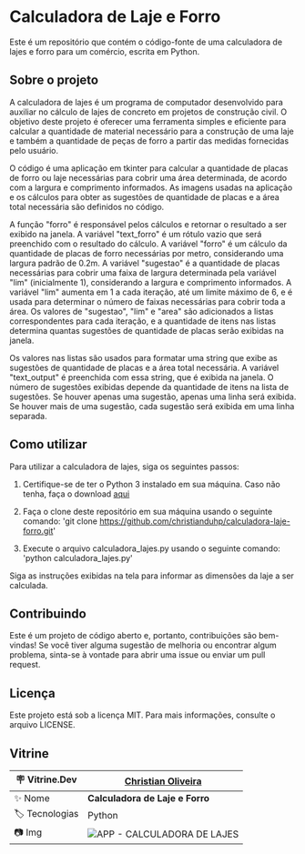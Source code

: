 <h1> Calculadora de Laje e Forro </h1>

Este é um repositório que contém o código-fonte de uma calculadora de lajes e forro para um comércio, escrita em Python.

## Sobre o projeto
A calculadora de lajes é um programa de computador desenvolvido para auxiliar no cálculo de lajes de concreto em projetos de construção civil. O objetivo deste projeto é oferecer uma ferramenta simples e eficiente para calcular a quantidade de material necessário para a construção de uma laje e também a quantidade de peças de forro a partir das medidas fornecidas pelo usuário.

O código é uma aplicação em tkinter para calcular a quantidade de placas de forro ou laje necessárias para cobrir uma área determinada, de acordo com a largura e comprimento informados. As imagens usadas na aplicação e os cálculos para obter as sugestões de quantidade de placas e a área total necessária são definidos no código.

A função "forro" é responsável pelos cálculos e retornar o resultado a ser exibido na janela. A variável "text_forro" é um rótulo vazio que será preenchido com o resultado do cálculo. A variável "forro" é um cálculo da quantidade de placas de forro necessárias por metro, considerando uma largura padrão de 0.2m. A variável "sugestao" é a quantidade de placas necessárias para cobrir uma faixa de largura determinada pela variável "lim" (inicialmente 1), considerando a largura e comprimento informados. A variável "lim" aumenta em 1 a cada iteração, até um limite máximo de 6, e é usada para determinar o número de faixas necessárias para cobrir toda a área. Os valores de "sugestao", "lim" e "area" são adicionados a listas correspondentes para cada iteração, e a quantidade de itens nas listas determina quantas sugestões de quantidade de placas serão exibidas na janela.

Os valores nas listas são usados para formatar uma string que exibe as sugestões de quantidade de placas e a área total necessária. A variável "text_output" é preenchida com essa string, que é exibida na janela. O número de sugestões exibidas depende da quantidade de itens na lista de sugestões. Se houver apenas uma sugestão, apenas uma linha será exibida. Se houver mais de uma sugestão, cada sugestão será exibida em uma linha separada.

## Como utilizar
Para utilizar a calculadora de lajes, siga os seguintes passos:

1. Certifique-se de ter o Python 3 instalado em sua máquina. Caso não tenha, faça o download <a href="https://www.python.org/downloads/">aqui</a> 

2. Faça o clone deste repositório em sua máquina usando o seguinte comando: 'git clone https://github.com/christianduhp/calculadora-laje-forro.git'

3. Execute o arquivo calculadora_lajes.py usando o seguinte comando: 'python calculadora_lajes.py'

Siga as instruções exibidas na tela para informar as dimensões da laje a ser calculada.

## Contribuindo
Este é um projeto de código aberto e, portanto, contribuições são bem-vindas! Se você tiver alguma sugestão de melhoria ou encontrar algum problema, sinta-se à vontade para abrir uma issue ou enviar um pull request.

## Licença
Este projeto está sob a licença MIT. Para mais informações, consulte o arquivo LICENSE.

## Vitrine
| :placard: Vitrine.Dev | <a href="https://cursos.alura.com.br/vitrinedev/christianoliver">Christian Oliveira</a> |
| -------------  | --- |
| :sparkles: Nome        | **Calculadora de Laje e Forro**
| :label: Tecnologias | Python
| :camera: Img         | ![APP - CALCULADORA DE LAJES ](https://user-images.githubusercontent.com/85292359/220915506-294ea264-d7e9-4c56-b4e2-83026854aa49.png#vitrinedev)




